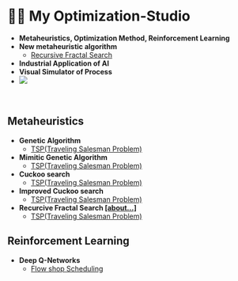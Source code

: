 # 👨‍💻 My Optimization-Studio
- <b>Metaheuristics, Optimization Method, Reinforcement Learning</b>
- <b>New metaheuristic algorithm</b>
  - [Recursive Fractal Search]() 
- <b>Industrial Application of AI</b>
- <b>Visual Simulator of Process</b>
- <img src = "https://img.shields.io/badge/Language-python-blue">
<br/>

## Metaheuristics
- <b>Genetic Algorithm</b>
  - [TSP(Traveling Salesman Problem)](https://github.com/koptimizer/my_Optimization-studio/blob/master/code/numpyGA.py)<br/>
- <b>Mimitic Genetic Algorithm</b>
  - [TSP(Traveling Salesman Problem)](https://github.com/koptimizer/my_Optimization-studio/blob/master/code/enhancedOptNumGA.py)<br/>
- <b>Cuckoo search</b>
  - [TSP(Traveling Salesman Problem)](https://github.com/koptimizer/my_Optimization-studio/blob/master/code/CS.py)<br/>
- <b>Improved Cuckoo search</b>
  - [TSP(Traveling Salesman Problem)](https://github.com/koptimizer/my_Optimization-studio/blob/master/code/enhancedCS.py)<br/>
- <b>Recurcive Fractal Search [[about...]]()</b>
  - [TSP(Traveling Salesman Problem)](https://github.com/koptimizer/my_Optimization-studio/blob/master/code/RecursiveFractalSearch.py)

## Reinforcement Learning
- <b>Deep Q-Networks</b>
  - [Flow shop Scheduling]()
